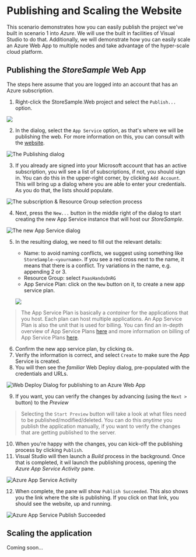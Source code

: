 # Publishing and Scaling the Website

This scenario demonstrates how you can easily publish the project we've built in scenario 1 into _Azure_. We will use the built in facilities of Visual Studio to do that. Additionally, we will demonstrate how you can easily scale an Azure Web App to multiple nodes and take advantage of the hyper-scale cloud platform. 

## Publishing the _StoreSample_ Web App

The steps here assume that you are logged into an account that has an Azure subscription.

1. Right-click the StoreSample.Web project and select the `Publish...` option.

![](vs_publish.png)

2. In the dialog, select the `App Service` option, as that's where we will be publishing the web. For more information on this, you can consult with the [website](https://azure.microsoft.com/en-us/services/app-service/web/).

![The Publishing dialog](vs_publish_dialog_01.png)

3. If you already are signed into your Microsoft account that has an active subscription, you will see a list of subscriptions, if not, you should sign in. You can do this in the upper-right corner, by clicking `Add Account`. This will bring up a dialog where you are able to enter your credentials. As you do that, the lists should populate. 

![The subscription & Resource Group selection process](vs_publish_dialog_02.png)

4. Next, press the `New...` button in the middle right of the dialog to start creating the new App Service instance that will host our _StoreSample_. 

![The new App Service dialog](vs_publish_dialog_03.png)

5. In the resulting dialog, we need to fill out the relevant details:
    * Name: to avoid naming conflicts, we suggest using something like `StoreSample-<yourname>`. If you see a red cross next to the name, it means that there is a conflict. Try variations in the name, e.g. appending 2 or 3.
    * Resource Group: select `PaasHandsOnRG`
    * App Service Plan: click on the `New` button on it, to create a new app service plan.

    ![](vs_publish_dialog_04.png)

> The App Service Plan is basically a _container_ for the applications that you host. Each plan can host multiple applications. An App Service Plan is also the unit that is used for billing. You can find an in-depth overview of App Service Plans [here](https://azure.microsoft.com/en-us/documentation/articles/azure-web-sites-web-hosting-plans-in-depth-overview/) and more information on billing of App Service Plans [here](https://azure.microsoft.com/en-us/pricing/details/app-service/plans/).

6. Confirm the new app service plan, by clicking `Ok`.
7. Verify the information is correct, and select `Create` to make sure the App Service is created. 
8. You will then see the _familiar_ Web Deploy dialog, pre-populated with the credentials and URLs.

![Web Deploy Dialog for publishing to an Azure Web App](vs_publish_dialog_05.png)

9. If you want, you can verify the changes by advancing (using the `Next >` button) to the _Preview_

> Selecting the `Start Preview` button will take a look at what files need to be published/modified/deleted. You can do this _anytime_ you publish the application manually, if you want to verify the changes that are getting published to the server. 

10. When you're happy with the changes, you can kick-off the publishing process by clicking `Publish`.
11. Visual Studio will then launch a _Build_ process in the background. Once that is completed, it wil launch the publishing process, opening the _Azure App Service Activity_ pane.

![Azure App Service Activity](vs_azure_app_service_01.png)

12. When complete, the pane will show `Publish Succeeded`. This also shows you the link where the site is publishing. If you click on that link, you should see the website, up and running.

![Azure App Service Publish Succeeded](vs_azure_app_service_02.png)

## Scaling the application

Coming soon...